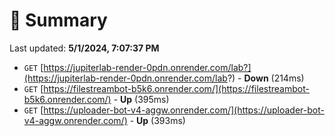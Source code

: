 # 📖 Summary
Last updated: **5/1/2024, 7:07:37 PM**

- `GET` [https://jupiterlab-render-0pdn.onrender.com/lab?](https://jupiterlab-render-0pdn.onrender.com/lab?) - **Down** (214ms)
- `GET` [https://filestreambot-b5k6.onrender.com/](https://filestreambot-b5k6.onrender.com/) - **Up** (395ms)
- `GET` [https://uploader-bot-v4-aggw.onrender.com/](https://uploader-bot-v4-aggw.onrender.com/) - **Up** (393ms)
